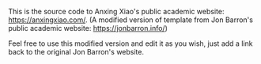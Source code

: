 This is the source code to Anxing Xiao's public academic website: https://anxingxiao.com/. (A modified version of template from Jon Barron's public academic website: https://jonbarron.info/)

Feel free to use this modified version and edit it as you wish, just add a link back to the original Jon Barron's website.
